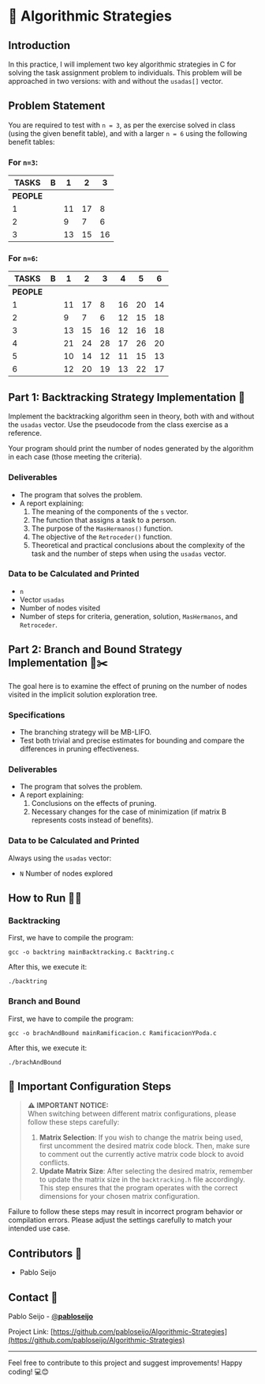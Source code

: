 # 🚀 Algorithmic Strategies

## Introduction
In this practice, I will implement two key algorithmic strategies in C for solving the task assignment problem to individuals. This problem will be approached in two versions: with and without the `usadas[]` vector.

## Problem Statement
You are required to test with `n = 3`, as per the exercise solved in class (using the given benefit table), and with a larger `n = 6` using the following benefit tables:

### For `n=3`:
| TASKS | B | 1 | 2 | 3 |
|-------|---|---|---|---|
| **PEOPLE** |   |   |   |
| 1     |    | 11| 17| 8 |
| 2     |    | 9 | 7 | 6 |
| 3     |    |13| 15| 16|

### For `n=6`:
| TASKS | B | 1 | 2 | 3 | 4 | 5 | 6 |
|-------|---|---|---|---|---|---|---|
| **PEOPLE** |   |   |   |   |   |   |
| 1     |    |11| 17| 8 | 16| 20| 14|   
| 2     |    |9 | 7 | 6 | 12| 15| 18|   
| 3     |    |13| 15| 16| 12| 16| 18|   
| 4     |    |21| 24| 28| 17| 26| 20|   
| 5     |    |10| 14| 12| 11| 15| 13|   
| 6     |    |12| 20| 19| 13| 22| 17|


## Part 1: Backtracking Strategy Implementation 🔄
Implement the backtracking algorithm seen in theory, both with and without the `usadas` vector. Use the pseudocode from the class exercise as a reference.

Your program should print the number of nodes generated by the algorithm in each case (those meeting the criteria).

### Deliverables
- The program that solves the problem.
- A report explaining:
  1. The meaning of the components of the `s` vector.
  2. The function that assigns a task to a person.
  3. The purpose of the `MasHermanos()` function.
  4. The objective of the `Retroceder()` function.
  5. Theoretical and practical conclusions about the complexity of the task and the number of steps when using the `usadas` vector.

### Data to be Calculated and Printed
- `n`
- Vector `usadas`
- Number of nodes visited
- Number of steps for criteria, generation, solution, `MasHermanos`, and `Retroceder`.

## Part 2: Branch and Bound Strategy Implementation 🌿✂️
The goal here is to examine the effect of pruning on the number of nodes visited in the implicit solution exploration tree.

### Specifications
- The branching strategy will be MB-LIFO.
- Test both trivial and precise estimates for bounding and compare the differences in pruning effectiveness.

### Deliverables
- The program that solves the problem.
- A report explaining:
  1. Conclusions on the effects of pruning.
  2. Necessary changes for the case of minimization (if matrix B represents costs instead of benefits).

### Data to be Calculated and Printed
Always using the `usadas` vector:
- `N` Number of nodes explored

## How to Run 🏃‍♂️
### Backtracking
First, we have to compile the program:

```
gcc -o backtring mainBacktracking.c Backtring.c
```

After this, we execute it:

```
./backtring
```

### Branch and Bound

First, we have to compile the program:

```
gcc -o brachAndBound mainRamificacion.c RamificacionYPoda.c
```

After this, we execute it:

```
./brachAndBound
```

## 📝 Important Configuration Steps

> **⚠️ IMPORTANT NOTICE:**  
> When switching between different matrix configurations, please follow these steps carefully:
> 1. **Matrix Selection**: If you wish to change the matrix being used, first uncomment the desired matrix code block. Then, make sure to comment out the currently active matrix code block to avoid conflicts.
> 2. **Update Matrix Size**: After selecting the desired matrix, remember to update the matrix size in the `backtracking.h` file accordingly. This step ensures that the program operates with the correct dimensions for your chosen matrix configuration.

Failure to follow these steps may result in incorrect program behavior or compilation errors. Please adjust the settings carefully to match your intended use case.


## Contributors 👥
- Pablo Seijo

## Contact 📩

Pablo Seijo - [@__pabloseijo__](https://twitter.com/_pabloseijo_)

Project Link: [https://github.com/pabloseijo/Algorithmic-Strategies](https://github.com/pabloseijo/Algorithmic-Strategies)

---

Feel free to contribute to this project and suggest improvements! Happy coding! 💻😊

